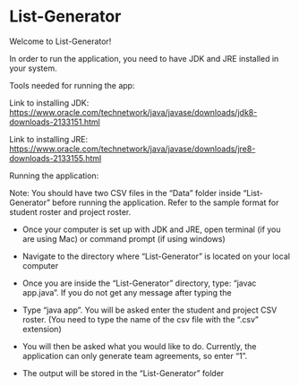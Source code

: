 # List-Generator

Welcome to List-Generator!

In order to run the application, you need to have JDK and JRE installed in your system.

Tools needed for running the app:

Link to installing JDK: https://www.oracle.com/technetwork/java/javase/downloads/jdk8-downloads-2133151.html

Link to installing JRE: https://www.oracle.com/technetwork/java/javase/downloads/jre8-downloads-2133155.html

Running the application:

Note: You should have two CSV files in the “Data” folder inside “List-Generator” before running the application. Refer to the sample format for student roster and project roster. 

- Once your computer is set up with JDK and JRE, open terminal (if you are using Mac) or command prompt (if using windows)

-  Navigate to the directory where “List-Generator” is located on your local computer

-  Once you are inside the “List-Generator” directory, type: “javac app.java”. If you do not get any message after typing the 

-  Type “java app”. You will be asked enter the student and project CSV roster. (You need to type the name of the csv file with the “.csv” extension)

- You will then be asked what you would like to do. Currently, the application can only generate team agreements, so enter “1”. 

- The output will be stored in the “List-Generator” folder
